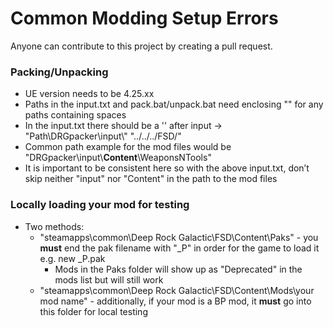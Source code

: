 # Common Modding Setup Errors
Anyone can contribute to this project by creating a pull request.

### Packing/Unpacking
- UE version needs to be 4.25.xx
- Paths in the input.txt and pack.bat/unpack.bat need enclosing "" for any paths containing spaces
- In the input.txt there should be a '\' after input -> "Path\DRGpacker\input\\" "../../../FSD/"
- Common path example for the mod files would be "DRGpacker\input\\**Content**\WeaponsNTools"
- It is important to be consistent here so with the above input.txt, don’t skip neither "input" nor "Content" in the path to the mod files

### Locally loading your mod for testing
- Two methods:
    - "steamapps\common\Deep Rock Galactic\FSD\Content\Paks" - you **must** end the pak filename with "_P" in order for the game to load it e.g. new _P.pak
        - Mods in the Paks folder will show up as "Deprecated" in the mods list but will still work
    - "steamapps\common\Deep Rock Galactic\FSD\Content\Mods\your mod name" - additionally, if your mod is a BP mod, it **must** go into this folder for local testing